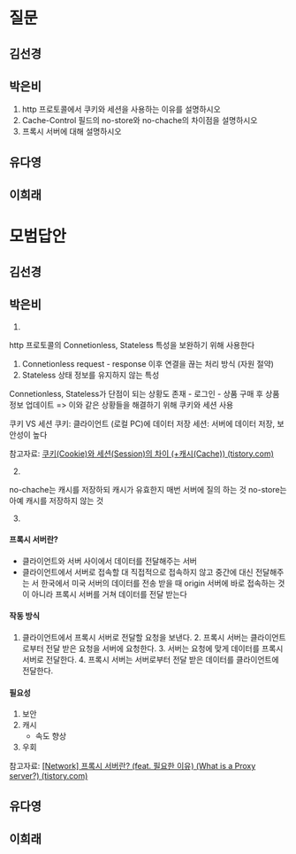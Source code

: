 # 질문

## 김선경

## 박은비
1.  http 프로토콜에서 쿠키와 세션을 사용하는 이유를 설명하시오 
2.  Cache-Control 필드의 no-store와 no-chache의 차이점을 설명하시오 
3.  프록시 서버에 대해 설명하시오 

## 유다영


## 이희래


# 모범답안

## 김선경

## 박은비
1. 
http 프로토콜의 Connetionless, Stateless 특성을 보완하기 위해 사용한다 

1. Connetionless 
	request - response 이후 연결을 끊는 처리 방식 
	(자원 절약)
2. Stateless
	상태 정보를 유지하지 않는 특성 

Connetionless, Stateless가 단점이 되는 상황도 존재
	- 로그인
	- 상품 구매 후 상품 정보 업데이트 
	=> 이와 같은 상황들을 해결하기 위해 쿠키와 세션 사용 

쿠키 VS 세션 
쿠키: 클라이언트 (로컬 PC)에 데이터 저장 
세션: 서버에 데이터 저장, 보안성이 높다 

참고자료: [쿠키(Cookie)와 세션(Session)의 차이 (+캐시(Cache)) (tistory.com)](https://dev-coco.tistory.com/61)


2.     
no-chache는 캐시를 저장하되 캐시가 유효한지 매번 서버에 질의 하는 것 
no-store는 아예 캐시를 저장하지 않는 것 


3. 
#### 프록시 서버란?
- 클라이언트와 서버 사이에서 데이터를 전달해주는 서버 
- 클라이언트에서 서버로 접속할 대 직접적으로 접속하지 않고 중간에 대신 전달해주는 서
한국에서 미국 서버의 데이터를 전송 받을 때 
origin 서버에 바로 접속하는 것이 아니라 프록시 서버를 거쳐 데이터를 전달 받는다 

#### 작동 방식 
1. 클라이언트에서 프록시 서버로 전달할 요청을 보낸다.
2. 프록시 서버는 클라이언트로부터 전달 받은 요청을 서버에 요청한다.
3. 서버는 요청에 맞게 데이터를 프록시 서버로 전달한다.
4. 프록시 서버는 서버로부터 전달 받은 데이터를 클라이언트에 전달한다.

#### 필요성 
1. 보안 
2. 캐시 
	- 속도 향상 
3. 우회 

참고자료: [[Network] 프록시 서버란? (feat. 필요한 이유) (What is a Proxy server?) (tistory.com)](https://fomaios.tistory.com/entry/Network-%ED%94%84%EB%A1%9D%EC%8B%9C-%EC%84%9C%EB%B2%84%EB%9E%80-feat-%ED%95%84%EC%9A%94%ED%95%9C-%EC%9D%B4%EC%9C%A0-What-is-a-Proxy-server)

## 유다영

## 이희래
